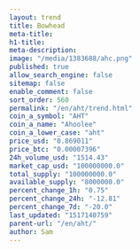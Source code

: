 ```yaml
---
layout: trend
title: Bowhead
meta-title: 
h1-title: 
meta-description: 
image: "/media/1383688/ahc.png"
published: true
allow_search_engine: false
sitemap: false
enable_comment: false
sort_order: 560
permalink: "/en/aht/trend.html"
coin_a_symbol: "AHT"
coin_a_name: "Ahoolee"
coin_a_lower_case: "aht"
price_usd: "0.869011"
price_btc: "0.00007396"
24h_volume_usd: "1514.43"
market_cap_usd: "100000000.0"
total_supply: "100000000.0"
available_supply: "8000000.0"
percent_change_1h: "0.75"
percent_change_24h: "-12.81"
percent_change_7d: "-20.0"
last_updated: "1517140759"
parent-url: "/en/aht/"
author: Sam
---
```


